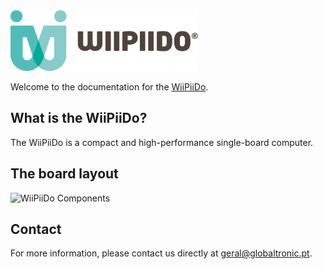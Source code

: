 
<img src="images/logo.png" alt="WiiPiiDo Logo" width="300"/>

Welcome to the documentation for the [WiiPiiDo](http://www.globaltronic.pt/en/product/wiipiido/).

## What is the WiiPiiDo?

The WiiPiiDo is a compact and high-performance single-board computer.

## The board layout

![WiiPiiDo Components](http://www.globaltronic.pt/wp-content/uploads/wiipiido_comp.png)

## Contact

For more information, please contact us directly at <geral@globaltronic.pt>.
